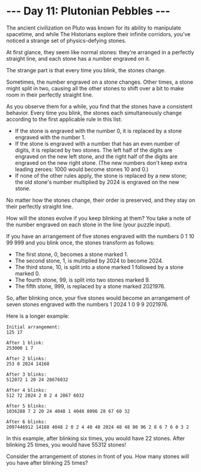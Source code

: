 # --- Day 11: Plutonian Pebbles ---

The ancient civilization on Pluto was known for its ability to manipulate
spacetime, and while The Historians explore their infinite corridors, you've
noticed a strange set of physics-defying stones.

At first glance, they seem like normal stones: they're arranged in a perfectly
straight line, and each stone has a number engraved on it.

The strange part is that every time you blink, the stones change.

Sometimes, the number engraved on a stone changes. Other times, a stone might
split in two, causing all the other stones to shift over a bit to make room in
their perfectly straight line.

As you observe them for a while, you find that the stones have a consistent
behavior. Every time you blink, the stones each simultaneously change according
to the first applicable rule in this list:

* If the stone is engraved with the number 0, it is replaced by a stone
  engraved with the number 1.
* If the stone is engraved with a number that has an even number of digits, it
  is replaced by two stones. The left half of the digits are engraved on the
  new left stone, and the right half of the digits are engraved on the new
  right stone. (The new numbers don't keep extra leading zeroes: 1000 would
  become stones 10 and 0.)
* If none of the other rules apply, the stone is replaced by a new stone; the
  old stone's number multiplied by 2024 is engraved on the new stone.

No matter how the stones change, their order is preserved, and they stay on
their perfectly straight line.

How will the stones evolve if you keep blinking at them? You take a note of the
number engraved on each stone in the line (your puzzle input).

If you have an arrangement of five stones engraved with the numbers 0 1 10 99
999 and you blink once, the stones transform as follows:

* The first stone, 0, becomes a stone marked 1.
* The second stone, 1, is multiplied by 2024 to become 2024.
* The third stone, 10, is split into a stone marked 1 followed by a stone marked 0.
* The fourth stone, 99, is split into two stones marked 9.
* The fifth stone, 999, is replaced by a stone marked 2021976.

So, after blinking once, your five stones would become an arrangement of seven
stones engraved with the numbers 1 2024 1 0 9 9 2021976.

Here is a longer example:

```
Initial arrangement:
125 17

After 1 blink:
253000 1 7

After 2 blinks:
253 0 2024 14168

After 3 blinks:
512072 1 20 24 28676032

After 4 blinks:
512 72 2024 2 0 2 4 2867 6032

After 5 blinks:
1036288 7 2 20 24 4048 1 4048 8096 28 67 60 32

After 6 blinks:
2097446912 14168 4048 2 0 2 4 40 48 2024 40 48 80 96 2 8 6 7 6 0 3 2
```

In this example, after blinking six times, you would have 22 stones. After
blinking 25 times, you would have 55312 stones!

Consider the arrangement of stones in front of you. How many stones will you
have after blinking 25 times?



